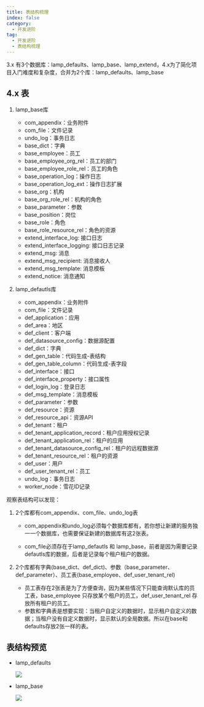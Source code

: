 ```yaml
---
title: 表结构梳理
index: false
category:
  - 开发进阶
tag:
  - 开发进阶
  - 表结构梳理
---
```


3.x 有3个数据库：lamp_defaults、lamp_base、lamp_extend，4.x为了简化项目入门难度和复杂度，合并为2个库：lamp_defaults、lamp_base

## 4.x 表

1. lamp_base库
   
   - com_appendix：业务附件
   - com_file：文件记录
   - undo_log：事务日志
   - base_dict：字典
   - base_employee：员工
   - base_employee_org_rel：员工的部门
   - base_employee_role_rel：员工的角色
   - base_operation_log：操作日志
   - base_operation_log_ext：操作日志扩展
   - base_org：机构
   - base_org_role_rel：机构的角色
   - base_parameter：参数
   - base_position：岗位
   - base_role：角色
   - base_role_resource_rel：角色的资源
   - extend_interface_log: 接口日志 
   - extend_interface_logging: 接口日志记录
   - extend_msg: 消息
   - extend_msg_recipient: 消息接收人
   - extend_msg_template: 消息模板
   - extend_notice: 消息通知

2. lamp_defautls库
   
   - com_appendix：业务附件
   - com_file：文件记录
   - def_application：应用
   - def_area：地区
   - def_client：客户端
   - def_datasource_config：数据源配置
   - def_dict：字典
   - def_gen_table：代码生成-表结构
   - def_gen_table_column：代码生成-表字段
   - def_interface：接口
   - def_interface_property：接口属性
   - def_login_log：登录日志
   - def_msg_template：消息模板
   - def_parameter：参数
   - def_resource：资源
   - def_resource_api：资源API
   - def_tenant：租户
   - def_tenant_application_record：租户应用授权记录
   - def_tenant_application_rel：租户的应用
   - def_tenant_datasource_config_rel：租户的远程数据源
   - def_tenant_resource_rel：租户的资源
   - def_user：用户
   - def_user_tenant_rel：员工
   - undo_log：事务日志
   - worker_node：雪花ID记录

观察表结构可以发现：

1. 2个库都有com_appendix、com_file、undo_log表
   - com_appendix和undo_log必须每个数据库都有，若你想让新建的服务独一一个数据库，也需要保证新建的数据库有这2张表。
   
   - com_file必须存在于lamp_defautls 和 lamp_base，前者是因为需要记录defautls库的数据，后者是记录每个租户租户的数据。
   
2. 2个库都有字典(base_dict、def_dict)、参数（base_parameter、def_parameter）、员工表(base_employee、def_user_tenant_rel)
   
   - 员工表存在2张表是为了方便查询，因为某些情况下只能查询默认库的员工表，base_employee 只存放某个租户的员工，def_user_tenant_rel 存放所有租户的员工。
   - 参数和字典表是想要实现：当租户自定义的数据时，显示租户自定义的数据；当租户没有自定义数据时，显示默认的全局数据。所以在base和defaults存放2张一样的表。

## 表结构预览

- lamp_defaults
  
  ![](/images/advanced/lamp-cloud-datasource-column-def_draw[默认库].png)

- lamp_base
  
  ![](/images/advanced/lamp-cloud-datasource-column-base_draw[基础库].png)

